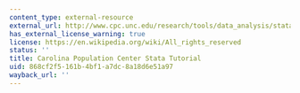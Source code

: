 ```yaml
---
content_type: external-resource
external_url: http://www.cpc.unc.edu/research/tools/data_analysis/statatutorial
has_external_license_warning: true
license: https://en.wikipedia.org/wiki/All_rights_reserved
status: ''
title: Carolina Population Center Stata Tutorial
uid: 868cf2f5-161b-4bf1-a7dc-8a18d6e51a97
wayback_url: ''
---
```

